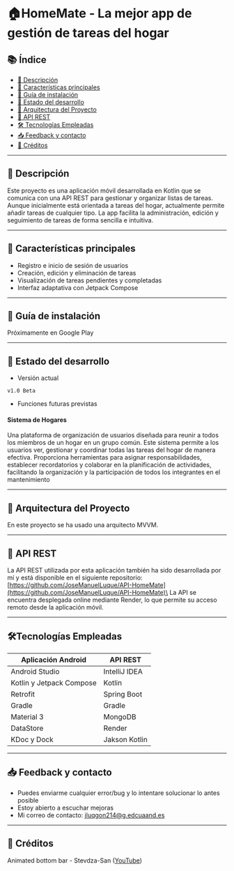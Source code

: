 # 🏠HomeMate - La mejor app de gestión de tareas del hogar

## 📚 Índice

* [📄 Descripción](./#descripcion)
* [📱 Características principales](./#caracteristicas-principales)
* [📖 Guía de instalación](./#guia-de-instalacion)
* [🚧 Estado del desarrollo](./#estado-del-desarrollo)
* [🧩 Arquitectura del Proyecto](./#arquitectura-del-proyecto)
* [🔧 API REST](./#api-rest)
* [🛠️ Tecnologías Empleadas](./#tecnologias-empleadas)
* [📥 Feedback y contacto](./#feedback-y-contacto)
* [🙏 Créditos](./#creditos)

***

## 📄 Descripción

Este proyecto es una aplicación móvil desarrollada en Kotlin que se comunica con una API REST para gestionar y organizar listas de tareas. Aunque inicialmente está orientada a tareas del hogar, actualmente permite añadir tareas de cualquier tipo. La app facilita la administración, edición y seguimiento de tareas de forma sencilla e intuitiva.

***

## 📱 Características principales

* Registro e inicio de sesión de usuarios
* Creación, edición y eliminación de tareas
* Visualización de tareas pendientes y completadas
* Interfaz adaptativa con Jetpack Compose

***

## 📖 Guía de instalación

Próximamente en Google Play

***

## 🚧 Estado del desarrollo

* Versión actual&#x20;

`v1.0 Beta`

* Funciones futuras previstas

#### Sistema de Hogares

Una plataforma de organización de usuarios diseñada para reunir a todos los miembros de un hogar en un grupo común. Este sistema permite a los usuarios ver, gestionar y coordinar todas las tareas del hogar de manera efectiva. Proporciona herramientas para asignar responsabilidades, establecer recordatorios y colaborar en la planificación de actividades, facilitando la organización y la participación de todos los integrantes en el mantenimiento

***

## 🧩 Arquitectura del Proyecto

En este proyecto se ha usado una arquitecto MVVM.

***

## 🔧 API REST

La API REST utilizada por esta aplicación también ha sido desarrollada por mí y está disponible en el siguiente repositorio: [https://github.com/JoseManuelLuque/API-HomeMate](https://github.com/JoseManuelLuque/API-HomeMate)\
La API se encuentra desplegada online mediante Render, lo que permite su acceso remoto desde la aplicación móvil.

***

## 🛠️Tecnologías Empleadas

| Aplicación Android       | API REST      |
| ------------------------ | ------------- |
| Android Studio           | IntelliJ IDEA |
| Kotlin y Jetpack Compose | Kotlin        |
| Retrofit                 | Spring Boot   |
| Gradle                   | Gradle        |
| Material 3               | MongoDB       |
| DataStore                | Render        |
| KDoc y Dock              | Jakson Kotlin |

***

## 📥 Feedback y contacto

* Puedes enviarme cualquier error/bug y lo intentare solucionar lo antes posible
* Estoy abierto a escuchar mejoras
* Mi correo de contacto: jluqgon214@g.edcuaand.es

***

## 🙏 Créditos

Animated bottom bar - Stevdza-San ([YouTube](https://www.youtube.com/watch?v=fcTuAntvpE4))
